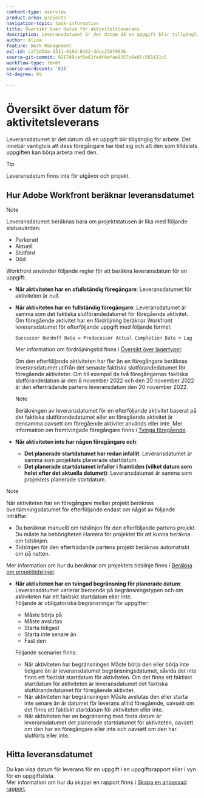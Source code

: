 ```yaml
---
content-type: overview
product-area: projects
navigation-topic: task-information
title: Översikt över datum för aktivitetsleverans
description: Leveransdatumet är det datum då en uppgift blir tillgänglig för arbete. Det innebär vanligtvis att dess föregångare har löst sig och att den som tilldelats uppgiften kan börja arbeta med den.
author: Alina
feature: Work Management
exl-id: caf2dbba-5311-418d-8c82-ddcc256f9926
source-git-commit: 921749caf6a61fa4f0efae9357c6e05c581421c5
workflow-type: tm+mt
source-wordcount: '615'
ht-degree: 0%

---
```


# Översikt över datum för aktivitetsleverans

Leveransdatumet är det datum då en uppgift blir tillgänglig för arbete. Det innebär vanligtvis att dess föregångare har löst sig och att den som tilldelats uppgiften kan börja arbeta med den.

>[!TIP]
>
>Leveransdatum finns inte för utgåvor och projekt.

## Hur Adobe Workfront beräknar leveransdatumet

>[!NOTE]
>
>Leveransdatumet beräknas bara om projektstatusen är lika med följande statusvärden:
>
>* Parkerad
>* Aktuell
>* Slutförd
>* Död
>


Workfront använder följande regler för att beräkna leveransdatum för en uppgift:

* **När aktiviteten har en ofullständig föregångare**: Leveransdatumet för aktiviteten är null.
* **När aktiviteten har en fullständig föregångare**: Leveransdatumet är samma som det faktiska slutförandedatumet för föregående aktivitet. Om föregående aktivitet har en fördröjning beräknar Workfront leveransdatumet för efterföljande uppgift med följande formel:

   `Successor Handoff Date = Predecessor Actual Completion Date + Lag`

   Mer information om fördröjningstid finns i [Översikt över lagertyper](../use-prdcssrs/lag-types.md).

   Om den efterföljande aktiviteten har fler än en föregångare beräknas leveransdatumet utifrån det senaste faktiska slutförandedatumet för föregående aktiviteter. Om till exempel de två föregångarnas faktiska slutförandedatum är den 8 november 2022 och den 20 november 2022 är den efterträdande partens leveransdatum den 20 november 2022.

   >[!NOTE]
   >
   >   Beräkningen av leveransdatumet för en efterföljande aktivitet baserat på det faktiska slutförandedatumet eller en föregående aktivitet är densamma oavsett om föregående aktivitet används eller inte. Mer information om framtvingade föregångare finns i [Tvinga föregående](../use-prdcssrs/enforced-predecessors.md).


* **När aktiviteten inte har någon föregångare och**:

   * **Det planerade startdatumet har redan infallit**: Leveransdatumet är samma som projektets planerade startdatum.
   * **Det planerade startdatumet infaller i framtiden (vilket datum som helst efter det aktuella datumet)**: Leveransdatumet är samma som projektets planerade startdatum.

>[!NOTE]
>
>När aktiviteten har en föregångare mellan projekt beräknas överlämningsdatumet för efterföljande endast om något av följande inträffar:
>
>* Du beräknar manuellt om tidslinjen för den efterföljande partens projekt. Du måste ha behörigheten Hantera för projektet för att kunna beräkna om tidslinjen.
>* Tidslinjen för den efterträdande partens projekt beräknas automatiskt om på natten.
>
>Mer information om hur du beräknar om projektets tidslinje finns i [Beräkna om projekttidslinjer](../../../manage-work/projects/manage-projects/recalculate-project-timeline.md).

* **När aktiviteten har en tvingad begränsning för planerade datum**: Leveransdatumet varierar beroende på begränsningstypen och om aktiviteten har ett faktiskt startdatum eller inte.\
   Följande är obligatoriska begränsningar för uppgifter:

   * Måste börja på
   * Måste avslutas
   * Starta tidigast
   * Starta inte senare än
   * Fast den

   Följande scenarier finns:

   * När aktiviteten har begränsningen Måste börja den eller börja inte tidigare än är leveransdatumet begränsningsdatumet, såvida det inte finns ett faktiskt startdatum för aktiviteten. Om det finns ett faktiskt startdatum för aktiviteten är leveransdatumet det faktiska slutförandedatumet för föregående aktivitet.
   * När aktiviteten har begränsningen Måste avslutas den eller starta inte senare än är datumet för leverans alltid föregående, oavsett om det finns ett faktiskt startdatum för aktiviteten eller inte.
   * När aktiviteten har en begränsning med fasta datum är leveransdatumet det planerade startdatumet för aktiviteten, oavsett om den har en föregångare eller inte och oavsett om den har slutförts eller inte.


## Hitta leveransdatumet

Du kan visa datum för leverans för en uppgift i en uppgiftsrapport eller i vyn för en uppgiftslista.\
Mer information om hur du skapar en rapport finns i [Skapa en anpassad rapport](../../../reports-and-dashboards/reports/creating-and-managing-reports/create-custom-report.md).
